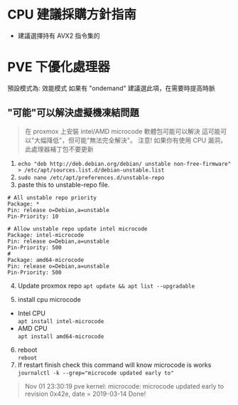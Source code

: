 # CPU 建議採購方針指南
- 建議選擇持有 AVX2 指令集的



# PVE 下優化處理器
預設模式為: 效能模式
如果有 "ondemand" 建議選此項，在需要時提高時脈

## "可能"可以解決虛擬機凍結問題
> 在 proxmox 上安裝 intel/AMD microcode 軟體包可能可以解決
> 這可能可以"大幅降低"，但可能"無法完全解決"。
> 注意! 如果你有使用 CPU 漏洞，此處理器補丁包不要更新
1. ```echo "deb http://deb.debian.org/debian/ unstable non-free-firmware" > /etc/apt/sources.list.d/debian-unstable.list```
2. ```sudo nano /etc/apt/preferences.d/unstable-repo```
3. paste this to unstable-repo file.
```
# All unstable repo priority
Package: *
Pin: release o=Debian,a=unstable
Pin-Priority: 10

# Allow unstable repo update intel microcode
Package: intel-microcode
Pin: release o=Debian,a=unstable
Pin-Priority: 500
#
Package: amd64-microcode
Pin: release o=Debian,a=unstable
Pin-Priority: 500
```

4. Update proxmox repo
```apt update && apt list --upgradable```

5. install cpu microcode
 - Intel CPU  
```apt install intel-microcode```
 - AMD CPU  
```apt install amd64-microcode```
6. reboot  
```reboot```
7. If restart finish check this command will know microcode is works
``journalctl -k --grep="microcode updated early to"``
> Nov 01 23:30:19 pve kernel: microcode: microcode updated early to revision 0x42e, date = 2019-03-14
Done!
